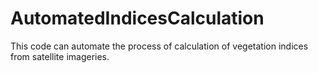 # AutomatedIndicesCalculation
This code can automate the process of calculation of vegetation indices from satellite imageries.
